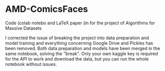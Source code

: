 # AMD-ComicsFaces
Code (colab notebo and LaTeX paper (in for the project of Algorithms for Massive Datasets

I corrected the issue of breaking the project into data preparation and model training and everything concerning Google Drive and Pickles has been removed. Both data preparation and models have been merged in the same notebook, solving the "break".
Only your own kaggle key is required for the API to work and download the data, but you can run the whole notebook without issues.
